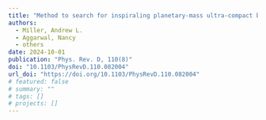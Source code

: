 ```yaml
---
title: "Method to search for inspiraling planetary-mass ultra-compact binaries using the generalized frequency-Hough transform in LIGO O3a data"
authors:
  - Miller, Andrew L.
  - Aggarwal, Nancy
  - others
date: 2024-10-01
publication: "Phys. Rev. D, 110(8)"
doi: "10.1103/PhysRevD.110.082004"
url_doi: "https://doi.org/10.1103/PhysRevD.110.082004"
# featured: false
# summary: ""
# tags: []
# projects: []
---
```

